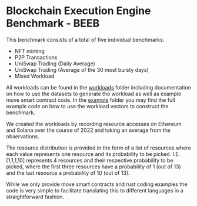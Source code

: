 # Blockchain Execution Engine Benchmark - BEEB

This benchmark consists of a total of five individual benchmarks:
- NFT minting
- P2P Transactions
- UniSwap Trading (Daily Average)
- UniSwap Trading (Average of the 30 most bursty days)
- Mixed Workload

All workloads can be found in the [workloads](workloads) folder including documentation on how to use the datasets to generate the workload as well as example move smart contract code.
In the [example](example) folder you may find the full example code on how to use the workload vectors to construct the benchmark.

We created the workloads by recording resource accesses on Ethereum and Solana over the course of 2022 and taking an average from the observations.

The resource distribution is provided in the form of a list of resources where each value represents one resource and its probability to be picked.
I.E. [1,1,1,10] represents 4 resources and their respective probability to be picked, where the first three resources have a probability of 1 (out of 13) and the last resource a probability of 10 (out of 13).

While we only provide move smart contracts and rust coding examples the code is very simple to facilitate translating this to different languages in a straightforward fashion.
